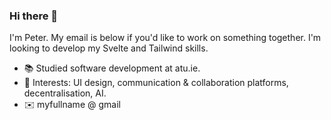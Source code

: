### Hi there 👋

I'm Peter. My email is below if you'd like to work on something together. I'm looking to develop my Svelte and Tailwind skills.

 - 📚 Studied software development at atu.ie.
 - 🧐 Interests: UI design, communication & collaboration platforms, decentralisation, AI.
 - ✉️ myfullname @ gmail

<!--
**petercoyne/petercoyne** is a ✨ _special_ ✨ repository because its `README.md` (this file) appears on your GitHub profile.

Here are some ideas to get you started:

- 🔭 I’m currently working on ...
- 🌱 I’m currently learning ...
- 👯 I’m looking to collaborate on ...
- 🤔 I’m looking for help with ...
- 💬 Ask me about ...
- 📫 How to reach me: ...
- 😄 Pronouns: ...
- ⚡ Fun fact: ...
-->
